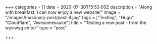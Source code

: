 +++
categories = []
date = 2020-07-30T15:53:00Z
description = "Along with breakfast, I can now enjoy a new website!"
image = "/images/masonary-post/post-8.jpg"
tags = ["Testing", "Hugo", "Cloudflare", "Awesomesauce"]
title = "Testing a new post - from the wysiwyg editor"
type = "post"

+++
